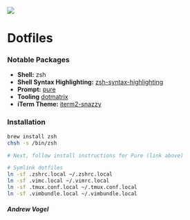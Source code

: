 ![](https://cnet1.cbsistatic.com/img/-r7adjMKEoTeUc3E54Bp6AOBxLk=/1600x900/2017/10/16/89b1c377-e514-4428-9221-c4493d07b509/matrix-code.jpg)

Dotfiles
===

### Notable Packages

* **Shell:** zsh
* **Shell Syntax Highlighting:** [zsh-syntax-highlighting](https://github.com/zsh-users/zsh-syntax-highlighting)
* **Prompt:** [pure](https://github.com/sindresorhus/pure)
* **Tooling** [dotmatrix](https://github.com/hashrocket/dotmatrix)
* **iTerm Theme:** [iterm2-snazzy](https://github.com/sindresorhus/iterm2-snazzy)


### Installation

```sh
brew install zsh
chsh -s /bin/zsh

# Next, follow install instructions for Pure (link above)

# Symlink dotfiles
ln -sf .zshrc.local ~/.zshrc.local
ln -sf .vimc.local ~/.vimrc.local
ln -sf .tmux.conf.local ~/.tmux.conf.local
ln -sf .vimbundle.local ~/.vimbundle.local
```


##### Andrew Vogel
